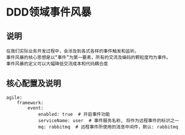 # DDD领域事件风暴

## 说明
````
在我们实际业务开发过程中，会涉及到各式各样的事件触发和监听。
事件风暴的核心思想是以“事件”为第一要素，所有的交流及编码的颗粒度均为事件。
事件风暴的定义可以大幅降低交流成本和代码耦合度
````
## 核心配置及说明
````
agile:
    framework:
        event:
            enabled: true  # 开启事件功能
            serviceName: user  # 事件服务名称, 将作为远程事件的标识之一
            mq: rabbitmq  # 远程事件所使用的消息中间件，默认: rabbitmq
````